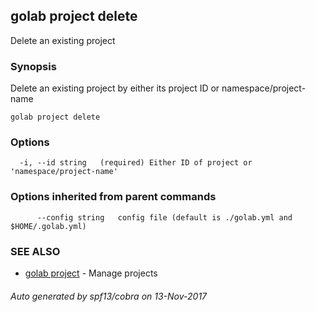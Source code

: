 ## golab project delete

Delete an existing project

### Synopsis


Delete an existing project by either its project ID or namespace/project-name

```
golab project delete
```

### Options

```
  -i, --id string   (required) Either ID of project or 'namespace/project-name'
```

### Options inherited from parent commands

```
      --config string   config file (default is ./golab.yml and $HOME/.golab.yml)
```

### SEE ALSO
* [golab project](golab_project.md)	 - Manage projects

###### Auto generated by spf13/cobra on 13-Nov-2017
